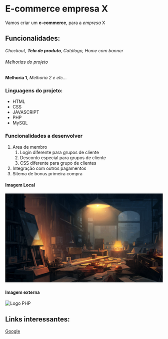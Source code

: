 # E-commerce empresa X

Vamos criar um **e-commerce**, para a *empresa* X 

## Funcionalidades:

_Checkout, **Tela de produto**, Catálogo, Home com banner_

###### Melhorias do projeto

__Melhoria 1__, _Melhoria 2 e etc..._

### Linguagens do projeto:

* HTML
* CSS
* JAVASCRIPT
* PHP
* MySQL

### Funcionalidades a desenvolver

1. Area de membro
    1. Login diferente para grupos de cliente
    2. Desconto especial para grupos de cliente
    3. CSS diferente para grupo de clientes
2. Integração com outros pagamentos
3. Sitema de bonus primeira compra

#### Imagem Local

![Wallpaper](img/fzgoafcfpqo81.png)

#### Imagem externa

![Logo PHP](https://logos-download.com/wp-content/uploads/2016/09/PHP_logo.png)

## Links interessantes:

[Google](https://www.google.com)